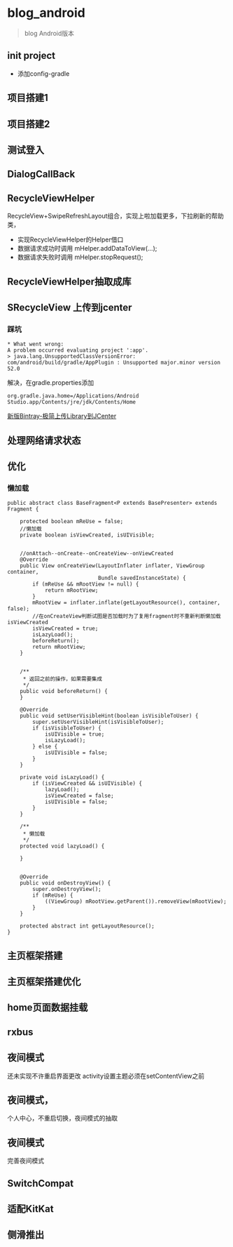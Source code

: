 # blog_android
> blog Android版本

## init project
- 添加config-gradle
## 项目搭建1
## 项目搭建2
## 测试登入
## DialogCallBack

## RecycleViewHelper
RecycleView+SwipeRefreshLayout组合，实现上啦加载更多，下拉刷新的帮助类，
- 实现RecycleViewHelper的Helper借口
- 数据请求成功时调用 mHelper.addDataToView(...);
- 数据请求失败时调用 mHelper.stopRequest();
## RecycleViewHelper抽取成库
## SRecycleView 上传到jcenter
### 踩坑
```
* What went wrong:
A problem occurred evaluating project ':app'.
> java.lang.UnsupportedClassVersionError: com/android/build/gradle/AppPlugin : Unsupported major.minor version 52.0
```
解决，在gradle.properties添加
```
org.gradle.java.home=/Applications/Android Studio.app/Contents/jre/jdk/Contents/Home
```

[新版Bintray-极简上传Library到JCenter](https://juejin.im/post/5858cc37570c35006916b718)
## 处理网络请求状态

## 优化
### 懒加载
```
public abstract class BaseFragment<P extends BasePresenter> extends Fragment {

    protected boolean mReUse = false;
    //懒加载
    private boolean isViewCreated, isUIVisible;


    //onAttach--onCreate--onCreateView--onViewCreated
    @Override
    public View onCreateView(LayoutInflater inflater, ViewGroup container,
                             Bundle savedInstanceState) {
        if (mReUse && mRootView != null) {
            return mRootView;
        }
        mRootView = inflater.inflate(getLayoutResource(), container, false);
        //在onCreateView判断试图是否加载时为了复用fragment时不重新判断懒加载isViewCreated
        isViewCreated = true;
        isLazyLoad();
        beforeReturn();
        return mRootView;
    }


    /**
     * 返回之前的操作，如果需要集成
     */
    public void beforeReturn() {
    }

    @Override
    public void setUserVisibleHint(boolean isVisibleToUser) {
        super.setUserVisibleHint(isVisibleToUser);
        if (isVisibleToUser) {
            isUIVisible = true;
            isLazyLoad();
        } else {
            isUIVisible = false;
        }
    }

    private void isLazyLoad() {
        if (isViewCreated && isUIVisible) {
            lazyLoad();
            isViewCreated = false;
            isUIVisible = false;
        }
    }

    /**
     * 懒加载
     */
    protected void lazyLoad() {

    }


    @Override
    public void onDestroyView() {
        super.onDestroyView();
        if (mReUse) {
            ((ViewGroup) mRootView.getParent()).removeView(mRootView);
        }
    }

    protected abstract int getLayoutResource();
}
```
## 主页框架搭建
## 主页框架搭建优化
## home页面数据挂载
## rxbus
## 夜间模式
还未实现不许重启界面更改
activity设置主题必须在setContentView之前
## 夜间模式，
个人中心，不重启切换，夜间模式的抽取
## 夜间模式
完善夜间模式
## SwitchCompat
## 适配KitKat
## 侧滑推出